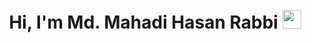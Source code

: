 <!-- Header -->
<h1 align="center">
<!--   <img src="https://images.unsplash.com/photo-1484417894907-623942c8ee29?ixlib=rb-1.2.1&ixid=MnwxMjA3fDB8MHxwaG90by1wYWdlfHx8fGVufDB8fHx8&auto=format&fit=crop&w=1632&q=80" width="500"> -->
  
  <br>
  Hi, I'm Md. Mahadi Hasan Rabbi <img src="https://github.com/oHTGo/oHTGo/blob/main/images/hi.gif" width="30px" height="30px">
</h1>
